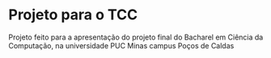 # Projeto para o TCC

Projeto feito para a apresentação do projeto final do Bacharel em Ciência da Computação, na universidade PUC Minas campus Poços de Caldas
